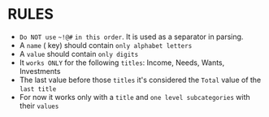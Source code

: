 # RULES
* `Do NOT use` `~!@#` `in this order`. It is used as a separator in parsing.
* A `name` ( key) should contain `only alphabet letters`
* A `value` should contain `only digits`
* It `works ONLY` for the following `titles`: Income, Needs, Wants, Investments
* The last value before those `titles` it's considered the `Total` value of the `last title`
* For now it works only with a `title` and `one level subcategories` with their `values`
